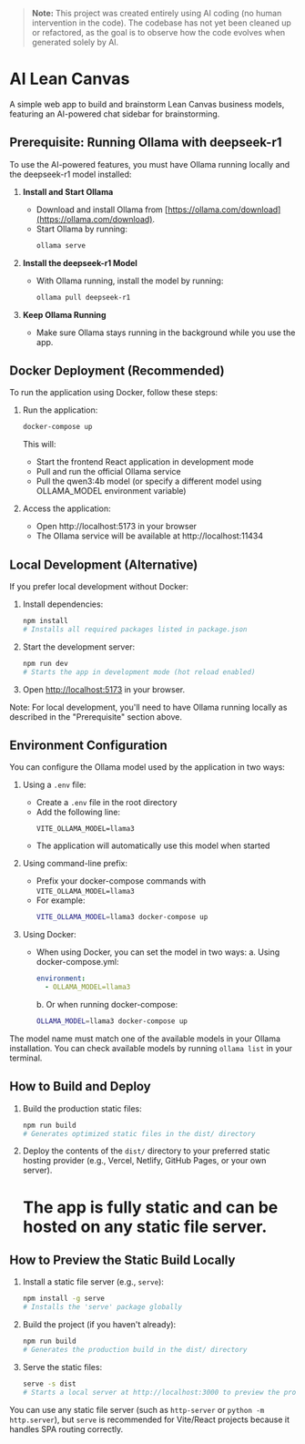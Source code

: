 > **Note:** This project was created entirely using AI coding (no human intervention in the code). The codebase has not yet been cleaned up or refactored, as the goal is to observe how the code evolves when generated solely by AI.

# AI Lean Canvas

A simple web app to build and brainstorm Lean Canvas business models, featuring an AI-powered chat sidebar for brainstorming.

## Prerequisite: Running Ollama with deepseek-r1

To use the AI-powered features, you must have Ollama running locally and the deepseek-r1 model installed:

1. **Install and Start Ollama**

   - Download and install Ollama from [https://ollama.com/download](https://ollama.com/download).
   - Start Ollama by running:
     ```bash
     ollama serve
     ```

2. **Install the deepseek-r1 Model**

   - With Ollama running, install the model by running:
     ```bash
     ollama pull deepseek-r1
     ```

3. **Keep Ollama Running**
   - Make sure Ollama stays running in the background while you use the app.

## Docker Deployment (Recommended)

To run the application using Docker, follow these steps:

1. Run the application:
   ```bash
   docker-compose up
   ```
   This will:
   - Start the frontend React application in development mode
   - Pull and run the official Ollama service
   - Pull the qwen3:4b model (or specify a different model using OLLAMA_MODEL environment variable)
   
2. Access the application:
   - Open http://localhost:5173 in your browser
   - The Ollama service will be available at http://localhost:11434

## Local Development (Alternative)

If you prefer local development without Docker:

1. Install dependencies:
   ```bash
   npm install
   # Installs all required packages listed in package.json
   ```
2. Start the development server:
   ```bash
   npm run dev
   # Starts the app in development mode (hot reload enabled)
   ```
3. Open [http://localhost:5173](http://localhost:5173) in your browser.

Note: For local development, you'll need to have Ollama running locally as described in the "Prerequisite" section above.

## Environment Configuration

You can configure the Ollama model used by the application in two ways:

1. Using a `.env` file:
   - Create a `.env` file in the root directory
   - Add the following line:
     ```
     VITE_OLLAMA_MODEL=llama3
     ```
   - The application will automatically use this model when started

2. Using command-line prefix:
   - Prefix your docker-compose commands with `VITE_OLLAMA_MODEL=llama3`
   - For example:
     ```bash
     VITE_OLLAMA_MODEL=llama3 docker-compose up
     ```

3. Using Docker:
   - When using Docker, you can set the model in two ways:
     a. Using docker-compose.yml:
        ```yaml
        environment:
          - OLLAMA_MODEL=llama3
        ```
     b. Or when running docker-compose:
        ```bash
        OLLAMA_MODEL=llama3 docker-compose up
        ```

The model name must match one of the available models in your Ollama installation. You can check available models by running `ollama list` in your terminal.

## How to Build and Deploy

1. Build the production static files:
   ```bash
   npm run build
   # Generates optimized static files in the dist/ directory
   ```
2. Deploy the contents of the `dist/` directory to your preferred static hosting provider (e.g., Vercel, Netlify, GitHub Pages, or your own server).
   # The app is fully static and can be hosted on any static file server.

## How to Preview the Static Build Locally

1. Install a static file server (e.g., `serve`):
   ```bash
   npm install -g serve
   # Installs the 'serve' package globally
   ```
2. Build the project (if you haven't already):
   ```bash
   npm run build
   # Generates the production build in the dist/ directory
   ```
3. Serve the static files:
   ```bash
   serve -s dist
   # Starts a local server at http://localhost:3000 to preview the production build
   ```

You can use any static file server (such as `http-server` or `python -m http.server`), but `serve` is recommended for Vite/React projects because it handles SPA routing correctly.

